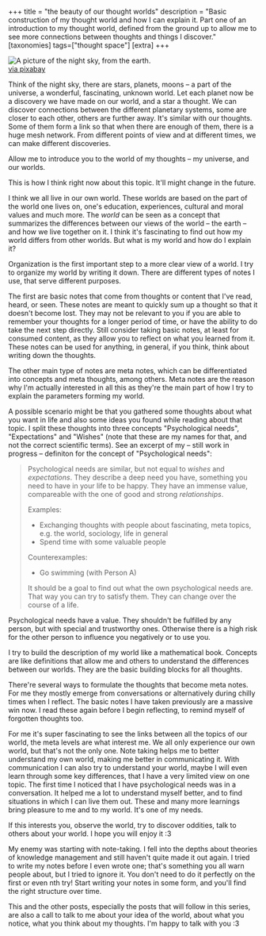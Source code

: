 +++
title = "the beauty of our thought worlds"
description = "Basic construction of my thought world and how I can explain it. Part one of an introduction to my thought world, defined from the ground up to allow me to see more connections between thoughts and things I discover."
[taxonomies]
tags=["thought space"]
[extra]
+++
<div class="image-wrapper">
  <picture>
    <source srcset="/images/content/blog/2024-02-23-the_beauty_of_our_worlds_1/teaser-750.webp" media="(max-width: 750px)"/>
    <source srcset="/images/content/blog/2024-02-23-the_beauty_of_our_worlds_1/teaser-1000.webp" media="(max-width: 1000px)"/>
    <source srcset="/images/content/blog/2024-02-23-the_beauty_of_our_worlds_1/teaser-2000.webp" media="(max-width: 2000px)"/>
    <source srcset="/images/content/blog/2024-02-23-the_beauty_of_our_worlds_1/teaser-3000.webp" media="(max-width: 3000px)"/>
    <img
      src="/images/content/blog/2024-02-23-the_beauty_of_our_worlds_1/teaser-2000.jpg"
      style="object-fit: cover;" alt="A picture of the night sky, from the earth.">
  </picture>
  <div class="caption">
    <a href="https://pixabay.com/photos/constellations-galaxy-stars-sky-2609647/">via pixabay</a>
  </div>
</div>

Think of the night sky, there are stars, planets, moons – a part of the universe, a wonderful, fascinating, unknown world.
Let each planet now be a discovery we have made on our world, and a star a thought.
We can discover connections between the different planetary systems, some are closer to each other, others are further away.
It's similar with our thoughts. Some of them form a link so that when there are enough of them, there is a huge mesh network.
From different points of view and at different times, we can make different discoveries.

Allow me to introduce you to the world of my thoughts – my universe, and our worlds.

<div class="note">This is how I think right now about this topic. It'll might change in the future.</div>

I think we all live in our own world.
These worlds are based on the part of the world one lives on, one's education, experiences, cultural and moral values and much more.
The *world* can be seen as a concept that summarizes the differences between our views of the world – the earth – and how we live together on it.
I think it's fascinating to find out how my world differs from other worlds.
But what is my world and how do I explain it?

Organization is the first important step to a more clear view of a world.
I try to organize my world by writing it down. There are different types of notes I use, that serve different purposes.

The first are basic notes that come from thoughts or content that I've read, heard, or seen.
These notes are meant to quickly sum up a thought so that it doesn't become lost.
They may not be relevant to you if you are able to remember your thoughts for a longer period of time, or have the ability to do take the next step directly.
Still consider taking basic notes, at least for consumed content, as they allow you to reflect on what you learned from it.
These notes can be used for anything, in general, if you think, think about writing down the thoughts.

The other main type of notes are meta notes, which can be differentiated into concepts and meta thoughts, among others.
Meta notes are the reason why I'm actually interested in all this as they're the main part of how I try to explain the parameters forming my world.

A possible scenario might be that you gathered some thoughts about what you want in life and also some ideas you found while reading about that topic.
I split these thoughts into three concepts "Psychological needs", "Expectations" and "Wishes" (note that these are my names for that, and not the correct scientific terms).
See an excerpt of my – still work in progress – definiton for the concept of "Psychological needs":

> Psychological needs are similar, but not equal to _wishes_ and _expectations_. 
> They describe a deep need you have, something you need to have in your life to be happy.
> They have an immense value, compareable with the one of good and strong _relationships_.
> 
> Examples:
> 
> * Exchanging thoughts with people about fascinating, meta topics, e.g. the world, sociology, life in general
> * Spend time with some valuable people
>
> Counterexamples:
> 
> * Go swimming (with Person A)
>
> It should be a goal to find out what the own psychological needs are. That way you can try to satisfy them. They can change over the course of a life.

Psychological needs have a value. They shouldn't be fulfilled by any person, but with special and trustworthy ones. Otherwise there is a high risk for the other person to influence you negatively or to use you.

<div class="note">I try to build the description of my world like a mathematical book. Concepts are like definitions that allow me and others to understand the differences between our worlds. They are the basic building blocks for all thoughts.</div>

There're several ways to formulate the thoughts that become meta notes.
For me they mostly emerge from conversations or alternatively during chilly times when I reflect.
The basic notes I have taken previously are a massive win now.
I read these again before I begin reflecting, to remind myself of forgotten thoughts too.

For me it's super fascinating to see the links between all the topics of our world, the meta levels are what interest me.
We all only experience our own world, but that's not the only one.
Note taking helps me to better understand my own world, making me better in communicating it.
With communication I can also try to understand your world, maybe I will even learn through some key differences, that I have a very limited view on one topic.
The first time I noticed that I have psychological needs was in a conversation.
It helped me a lot to understand myself better, and to find situations in which I can live them out.
These and many more learnings bring pleasure to me and to my world.
It's one of my needs.

If this interests you, observe the world, try to discover oddities, talk to others about your world. I hope you will enjoy it :3

My enemy was starting with note-taking.
I fell into the depths about theories of knowledge management and still haven't quite made it out again.
I tried to write my notes before I even wrote one; that's something you all warn people about, but I tried to ignore it.
You don't need to do it perfectly on the first or even nth try!
Start writing your notes in some form, and you'll find the right structure over time.

This and the other posts, especially the posts that will follow in this series, are also a call to talk to me about your idea of the world, about what you notice, what you think about my thoughts.
I'm happy to talk with you :3
